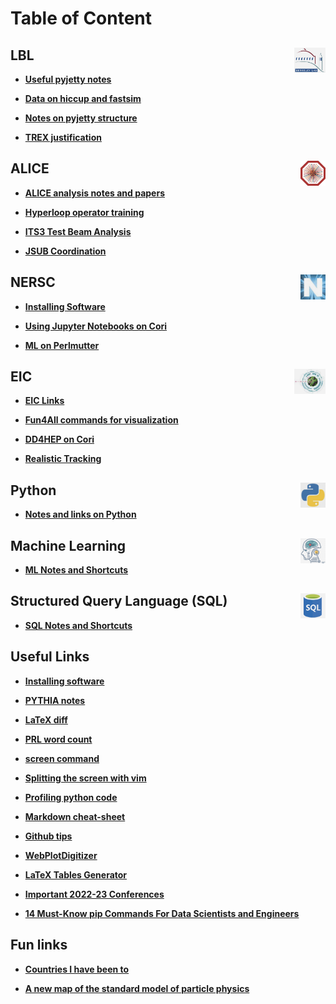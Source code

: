 # Table of Content

## LBL <img src="img/lbl_logo.jpg" width="50" height="40" style="float: right;" />

- **[Useful pyjetty notes](alice/pyjetty_notes.md)**<br>

- **[Data on hiccup and fastsim](alice/hiccup_data_and_fastsim.md)**<br>

- **[Notes on pyjetty structure](alice/pyjetty_structure.md)**<br>

- **[TREX justification](misc/trex.md)**<br>

## ALICE <img src="img/alice_logo.jpg" width="40" height="40" style="float: right;" />

- **[ALICE analysis notes and papers](alice/alice_analysis_notes.md)**<br>

- **[Hyperloop operator training](alice/hyperloop_operator.md)**<br>

- **[ITS3 Test Beam Analysis](alice/its3_test_beam.md)**<br>

- **[JSUB Coordination](alice/jsub.md)**<br>

## NERSC <img src="img/nersc_logo.jpg" width="40" height="40" style="float: right;" />

- **[Installing Software](nersc/installing_root.md)**<br>

- **[Using Jupyter Notebooks on Cori](nersc/jupyter.md)**<br>

- **[ML on Perlmutter](nersc/ml_on_perlmutter.md)**<br>

## EIC <img src="img/eic_logo.jpg" width="50" height="40" style="float: right;" />

- **[EIC Links](eic/eic_links.md)**<br>

- **[Fun4All commands for visualization](eic/fun4all_event_display.md)**<br>

- **[DD4HEP on Cori](eic/dd4hep.md)**<br>

- **[Realistic Tracking](eic/realistic_tracking.md)**<br>

## Python <img src="img/python_logo.jpg" width="40" height="40" style="float: right;" />

- **[Notes and links on Python](python.md)**<br>

## Machine Learning <img src="img/ml_logo.jpg" width="40" height="40" style="float: right;" />

- **[ML Notes and Shortcuts](ml/ml.md)**<br>

## Structured Query Language (SQL) <img src="img/sql_logo.jpg" width="40" height="40" style="float: right;" />

- **[SQL Notes and Shortcuts](sql.md)**<br>

## Useful Links

- **[Installing software](misc/installing_software.md)**<br>

- **[PYTHIA notes](misc/pythia.md)**<br>

- **[LaTeX diff](misc/latex_diff.md)**<br>

- **[PRL word count](misc/prl_wordcount.md)**<br>

- **[screen command](misc/screen.md)**<br>

- **[Splitting the screen with vim](misc/vim_commands.md)**<br>

- **[Profiling python code](misc/profiling_python_code.md)**<br>

- **[Markdown cheat-sheet](https://github.com/adam-p/markdown-here/wiki/Markdown-Cheatsheet)**<br>

- **[Github tips](https://ohshitgit.com)**<br>

- **[WebPlotDigitizer](https://automeris.io/WebPlotDigitizer/)**<br>

- **[LaTeX Tables Generator](https://www.tablesgenerator.com)**<br>

- **[Important 2022-23 Conferences](https://indico.cern.ch/event/1120106/contributions/4703309/attachments/2379961/4066282/conferences.pdf)**<br>

- **[14 Must-Know pip Commands For Data Scientists and Engineers](https://towardsdatascience.com/14-must-know-pip-commands-for-data-scientists-and-engineers-a59ebbe0a439)**<br>

## Fun links

- **[Countries I have been to](misc/countries.md)**<br>

- **[A new map of the standard model of particle physics](https://www.quantamagazine.org/a-new-map-of-the-standard-model-of-particle-physics-20201022/)**<br>
